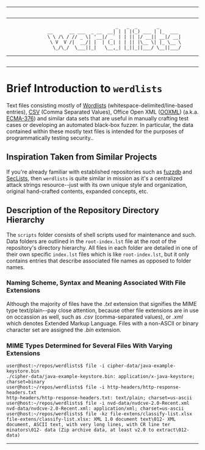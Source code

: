 * * *
```
```
* * *
```
                                        _   _  _       _
               __      __ ___  _ __  __| | | |(_) ___ | |_  ___
               \ \ /\ / // _ \| '__|/ _` | | || |/ __|| __|/ __|
                \ V  V /|  __/| |  | (_| | | || |\__ \| |_ \__ \
                 \_/\_/  \___||_|   \__,_| |_||_||___/ \__||___/
```
* * *
```
```
* * *

# Brief Introduction to `werdlists`

Text files consisting mostly of [Wordlists][] (whitespace-delimited/line-based
entries), [CSV][] (Comma Separated Values), Office Open XML ([OOXML][]) (a.k.a.
[ECMA-376][]) and similar data sets that are useful in manually crafting test
cases or developing an automated black-box fuzzer. In particular, the data 
contained within these mostly text files is intended for the purposes of 
programmatically testing security..

## Inspiration Taken from Similar Projects

If you're already familiar with established repositories such as 
[fuzzdb](https://github.com/fuzzdb-project/fuzzdb/ "The attack pattern dictionary") and 
[SecLists](https://github.com/danielmiessler/SecLists/ "The security tester's companion"), 
then `werdlists` is quite similar in mission as it's a centralized attack strings 
resource--just with its own unique style and organization, original hand-crafted contents, 
expanded concepts, etc.

## Description of the Repository Directory Hierarchy

The `scripts` folder consists of shell scripts used for maintenance and such. 
Data folders are outlined in the `root-index.lst` file at the root of the 
repository's directory hierarchy.  All files in each folder are detailed in one
of their own specific `index.lst` files which is like `root-index.lst`, but it
only contains entries that describe associated file names as opposed to folder
names.

### Naming Scheme, Syntax and Meaning Associated With File Extensions

Although the majority of files have the *.txt* extension that signifies the MIME
type text/plain--pay close attention, because other file extensions are in use 
on occassion as well, such as *.csv* (comma-separated values), or *.xml* which 
denotes Extended Markup Language.  Files with a non-ASCII or binary character 
set are assigned the *.bin* extension.  

### MIME Types Determined for Several Files With Varying Extensions

```
user@host:~/repos/werdlists$ file -i cipher-data/java-example-keystore.bin
./cipher-data/java-example-keystore.bin: application/x-java-keystore; charset=binary
user@host:~/repos/werdlists$ file -i http-headers/http-response-headers.txt
http-headers/http-response-headers.txt: text/plain; charset=us-ascii
user@host:~/repos/werdlists$ file -i nvd-data/nvdcve-2.0-Recent.xml
nvd-data/nvdcve-2.0-Recent.xml: application/xml; charset=us-ascii
user@host:~/repos/werdlists$ file -kz file-extens/classify-list.xlsx
file-extens/classify-list.xlsx: XML 1.0 document text\012- XML document, ASCII text, with very long lines, with CR line ter
minators\012- data (Zip archive data, at least v2.0 to extract\012- data)
```

* * *

[Wordlists]: http://wordlist.aspell.net "SCOWL (Spell Checker Oriented Word Lists)"
[CSV]: https://en.wikipedia.org/wiki/Comma-separated_values "Wikipedia - Comma-seperated Values"
[OOXML]: http://officeopenxml.com "Office Open XML - What is OOXML?"
[ECMA-376]: http://www.ecma-international.org/publications/standards/Ecma-376.htm "Standard ECMA-376 (Office Open XML File Formats)"

